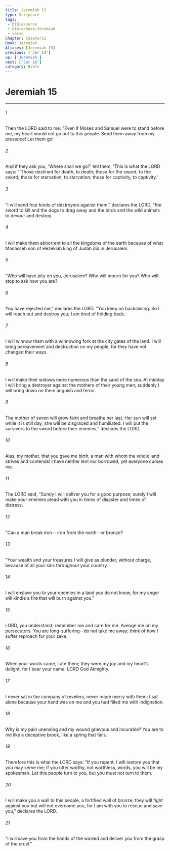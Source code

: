 ```yaml
---
title: Jeremiah 15
type: Scripture
tags:
 - bible/verse
 - bible/book/Jeremiah
 - verse
Chapter: Chapter15
Book: Jeremiah
Aliases: [Jeremiah 15]
previous: ['Jer 14']
up: ['Jeremiah']
next: ['Jer 16']
category: Bible
---
```

# Jeremiah 15

***


###### 1 
Then the LORD said to me: "Even if Moses and Samuel were to stand before me, my heart would not go out to this people. Send them away from my presence! Let them go! 

###### 2 
And if they ask you, 'Where shall we go?' tell them, 'This is what the LORD says: "'Those destined for death, to death; those for the sword, to the sword; those for starvation, to starvation; those for captivity, to captivity.' 

###### 3 
"I will send four kinds of destroyers against them," declares the LORD, "the sword to kill and the dogs to drag away and the birds and the wild animals to devour and destroy. 

###### 4 
I will make them abhorrent to all the kingdoms of the earth because of what Manasseh son of Hezekiah king of Judah did in Jerusalem. 

###### 5 
"Who will have pity on you, Jerusalem? Who will mourn for you? Who will stop to ask how you are? 

###### 6 
You have rejected me," declares the LORD. "You keep on backsliding. So I will reach out and destroy you; I am tired of holding back. 

###### 7 
I will winnow them with a winnowing fork at the city gates of the land. I will bring bereavement and destruction on my people, for they have not changed their ways. 

###### 8 
I will make their widows more numerous than the sand of the sea. At midday I will bring a destroyer against the mothers of their young men; suddenly I will bring down on them anguish and terror. 

###### 9 
The mother of seven will grow faint and breathe her last. Her sun will set while it is still day; she will be disgraced and humiliated. I will put the survivors to the sword before their enemies," declares the LORD. 

###### 10 
Alas, my mother, that you gave me birth, a man with whom the whole land strives and contends! I have neither lent nor borrowed, yet everyone curses me. 

###### 11 
The LORD said, "Surely I will deliver you for a good purpose; surely I will make your enemies plead with you in times of disaster and times of distress. 

###### 12 
"Can a man break iron-- iron from the north--or bronze? 

###### 13 
"Your wealth and your treasures I will give as plunder, without charge, because of all your sins throughout your country. 

###### 14 
I will enslave you to your enemies in a land you do not know, for my anger will kindle a fire that will burn against you." 

###### 15 
LORD, you understand; remember me and care for me. Avenge me on my persecutors. You are long-suffering--do not take me away; think of how I suffer reproach for your sake. 

###### 16 
When your words came, I ate them; they were my joy and my heart's delight, for I bear your name, LORD God Almighty. 

###### 17 
I never sat in the company of revelers, never made merry with them; I sat alone because your hand was on me and you had filled me with indignation. 

###### 18 
Why is my pain unending and my wound grievous and incurable? You are to me like a deceptive brook, like a spring that fails. 

###### 19 
Therefore this is what the LORD says: "If you repent, I will restore you that you may serve me; if you utter worthy, not worthless, words, you will be my spokesman. Let this people turn to you, but you must not turn to them. 

###### 20 
I will make you a wall to this people, a fortified wall of bronze; they will fight against you but will not overcome you, for I am with you to rescue and save you," declares the LORD. 

###### 21 
"I will save you from the hands of the wicked and deliver you from the grasp of the cruel." 
